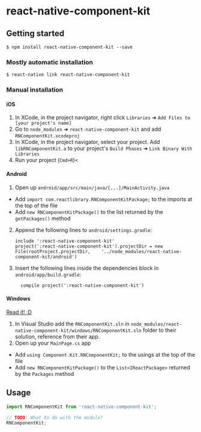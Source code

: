 
# react-native-component-kit

## Getting started

`$ npm install react-native-component-kit --save`

### Mostly automatic installation

`$ react-native link react-native-component-kit`

### Manual installation


#### iOS

1. In XCode, in the project navigator, right click `Libraries` ➜ `Add Files to [your project's name]`
2. Go to `node_modules` ➜ `react-native-component-kit` and add `RNComponentKit.xcodeproj`
3. In XCode, in the project navigator, select your project. Add `libRNComponentKit.a` to your project's `Build Phases` ➜ `Link Binary With Libraries`
4. Run your project (`Cmd+R`)<

#### Android

1. Open up `android/app/src/main/java/[...]/MainActivity.java`
  - Add `import com.reactlibrary.RNComponentKitPackage;` to the imports at the top of the file
  - Add `new RNComponentKitPackage()` to the list returned by the `getPackages()` method
2. Append the following lines to `android/settings.gradle`:
  	```
  	include ':react-native-component-kit'
  	project(':react-native-component-kit').projectDir = new File(rootProject.projectDir, 	'../node_modules/react-native-component-kit/android')
  	```
3. Insert the following lines inside the dependencies block in `android/app/build.gradle`:
  	```
      compile project(':react-native-component-kit')
  	```

#### Windows
[Read it! :D](https://github.com/ReactWindows/react-native)

1. In Visual Studio add the `RNComponentKit.sln` in `node_modules/react-native-component-kit/windows/RNComponentKit.sln` folder to their solution, reference from their app.
2. Open up your `MainPage.cs` app
  - Add `using Component.Kit.RNComponentKit;` to the usings at the top of the file
  - Add `new RNComponentKitPackage()` to the `List<IReactPackage>` returned by the `Packages` method


## Usage
```javascript
import RNComponentKit from 'react-native-component-kit';

// TODO: What to do with the module?
RNComponentKit;
```
  